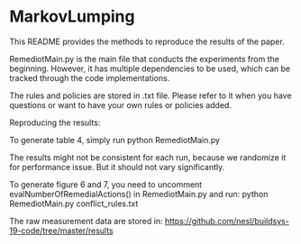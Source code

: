 # MarkovLumping

This README provides the methods to reproduce the results of the paper.

RemediotMain.py is the main file that conducts the experiments from the beginning.
However, it has multiple dependencies to be used, which can be tracked through
the code implementations.

The rules and policies are stored in .txt file. Please refer to it when you have
questions or want to have your own rules or policies added.

Reproducing the results:

To generate table 4, simply run
python RemediotMain.py

The results might not be consistent for each run, because we randomize it for
performance issue. But it should not vary significantly.

To generate figure 6 and 7, you need to uncomment evalNumberOfRemedialActions()
in RemediotMain.py and run:
python RemediotMain.py conflict_rules.txt

The raw measurement data are stored in:
https://github.com/nesl/buildsys-19-code/tree/master/results
